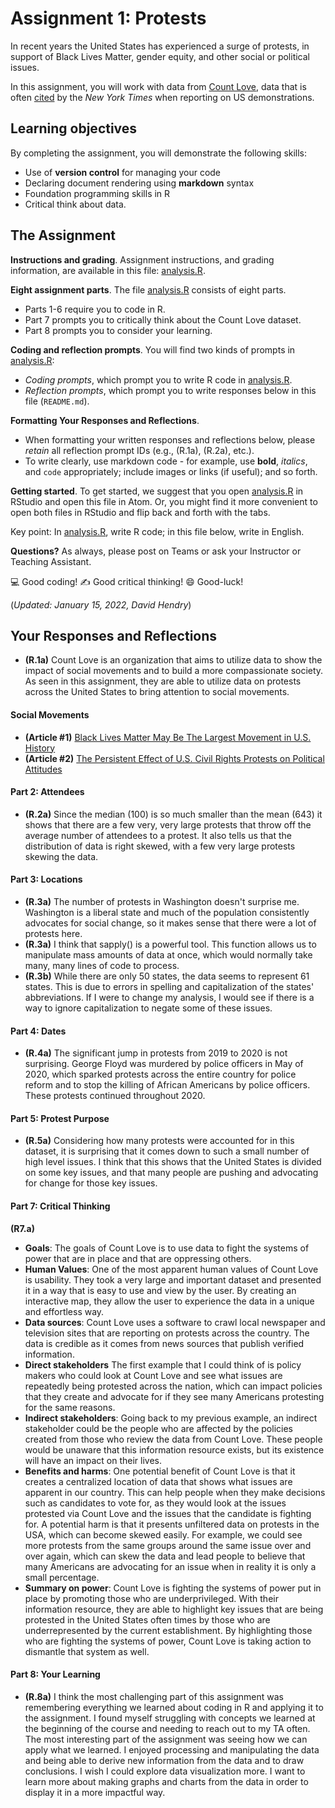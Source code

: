# Assignment 1: Protests
In recent years the United States has experienced a surge of protests, in support of Black Lives Matter, gender equity, and other social or political issues.

In this assignment, you will work with data from [Count Love](https://countlove.org/), data that is often [cited](https://www.nytimes.com/2020/08/28/us/black-lives-matter-protest.html) by the _New York Times_ when reporting on US demonstrations.

## Learning objectives
By completing the assignment, you will demonstrate the following skills:

- Use of **version control** for managing your code
- Declaring document rendering using **markdown** syntax
- Foundation programming skills in R
- Critical think about data.

## The Assignment
**Instructions and grading**. Assignment instructions, and grading information,
are available in this file: [analysis.R](analysis.R).

**Eight assignment parts**. The file [analysis.R](analysis.R) consists of eight parts.

* Parts 1-6 require you to code in R.
* Part 7 prompts you to critically think about the Count Love dataset.
* Part 8 prompts you to consider your learning.

**Coding and reflection prompts**. You will find two kinds of prompts in [analysis.R](analysis.R):

* *Coding prompts*, which prompt you to write R code in [analysis.R](analysis.R).
* *Reflection prompts*, which prompt you to write responses below
in this file (`README.md`).

**Formatting Your Responses and Reflections**.

* When formatting your written
responses and reflections below, please *retain* all
reflection prompt IDs (e.g., (R.1a), (R.2a), etc.).
* To write clearly,
use markdown code - for example, use **bold**, _italics_, and `code` appropriately; include images or links (if useful); and so forth.

**Getting started**. To get started, we suggest that you open [analysis.R](analysis.R) in RStudio
and open this file in Atom. Or, you might find it more convenient to open
both files in RStudio and flip back and forth with the tabs.

Key point: In [analysis.R](analysis.R), write R code; in this file below,
write in English.

**Questions?** As always, please post on Teams or ask your Instructor or Teaching Assistant.

:computer: Good coding!
   :writing_hand: Good critical thinking!
      :smile: Good-luck!

(_Updated: January 15, 2022, David Hendry_)

## Your Responses and Reflections
* **(R.1a)** Count Love is an organization that aims to utilize data to show the impact of social movements and to build a more compassionate society. As seen in this assignment, they are able to utilize data on protests across the United States to bring attention to social movements.

#### Social Movements
* **(Article #1)** [Black Lives Matter May Be The Largest Movement in U.S. History](https://www.nytimes.com/interactive/2020/07/03/us/george-floyd-protests-crowd-size.html)
* **(Article #2)** [The Persistent Effect of U.S. Civil Rights Protests on Political Attitudes](https://www.jstor.org/stable/26598792)

#### Part 2: Attendees
* **(R.2a)** Since the median (100) is so much smaller than the mean (643) it shows that there are a few very, very large protests that throw off the average number of attendees to a protest. It also tells us that the distribution of data is right skewed, with a few very large protests skewing the data.

#### Part 3: Locations
* **(R.3a)** The number of protests in Washington doesn't surprise me. Washington is a liberal state and much of the population consistently advocates for social change, so it makes sense that there were a lot of protests here.
* **(R.3a)** I think that sapply() is a powerful tool. This function allows us to manipulate mass amounts of data at once, which would normally take many, many lines of code to process.
* **(R.3b)** While there are only 50 states, the data seems to represent 61 states. This is due to errors in spelling and capitalization of the states' abbreviations. If I were to change my analysis, I would see if there is a way to ignore capitalization to negate some of these issues.

#### Part 4: Dates
* **(R.4a)** The significant jump in protests from 2019 to 2020 is not surprising. George Floyd was murdered by police officers in May of 2020, which sparked protests across the entire country for police reform and to stop the killing of African Americans by police officers. These protests continued throughout 2020.

#### Part 5: Protest Purpose
* **(R.5a)** Considering how many protests were accounted for in this dataset, it is surprising that it comes down to such a small number of high level issues. I think that this shows that the United States is divided on some key issues, and that many people are pushing and advocating for change for those key issues.

#### Part 7: Critical Thinking
**(R7.a)**

* **Goals**: The goals of Count Love is to use data to fight the systems of power that are in place and that are oppressing others.
* **Human Values**: One of the most apparent human values of Count Love is usability. They took a very large and important dataset and presented it in a way that is easy to use and view by the user. By creating an interactive map, they allow the user to experience the data in a unique and effortless way.
* **Data sources**: Count Love uses a software to crawl local newspaper and television sites that are reporting on protests across the country. The data is credible as it comes from news sources that publish verified information.
* **Direct stakeholders** The first example that I could think of is policy makers who could look at Count Love and see what issues are repeatedly being protested across the nation, which can impact policies that they create and advocate for if they see many Americans protesting for the same reasons.
* **Indirect stakeholders**: Going back to my previous example, an indirect stakeholder could be the people who are affected by the policies created from those who review the data from Count Love. These people would be unaware that this information resource exists, but its existence will have an impact on their lives.
* **Benefits and harms**: One potential benefit of Count Love is that it creates a centralized location of data that shows what issues are apparent in our country. This can help people when they make decisions such as candidates to vote for, as they would look at the issues protested via Count Love and the issues that the candidate is fighting for. A potential harm is that it presents unfiltered data on protests in the USA, which can become skewed easily. For example, we could see more protests from the same groups around the same issue over and over again, which can skew the data and lead people to believe that many Americans are advocating for an issue when in reality it is only a small percentage.
* **Summary on power**: Count Love is fighting the systems of power put in place by promoting those who are underprivileged. With their information resource, they are able to highlight key issues that are being protested in the United States often times by those who are underrepresented by the current establishment. By highlighting those who are fighting the systems of power, Count Love is taking action to dismantle that system as well.

#### Part 8: Your Learning
* **(R.8a)** I think the most challenging part of this assignment was remembering everything we learned about coding in R and applying it to the assignment. I found myself struggling with concepts we learned at the beginning of the course and needing to reach out to my TA often. The most interesting part of the assignment was seeing how we can apply what we learned. I enjoyed processing and manipulating the data and being able to derive new information from the data and to draw conclusions. I wish I could explore data visualization more. I want to learn more about making graphs and charts from the data in order to display it in a more impactful way.

